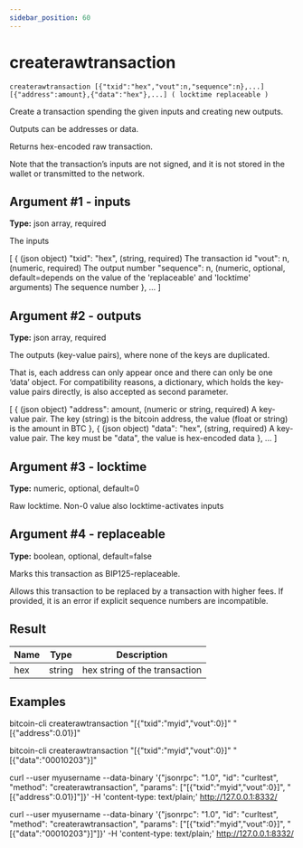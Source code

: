 ```yaml
---
sidebar_position: 60
---
```

# createrawtransaction

`createrawtransaction [{"txid":"hex","vout":n,"sequence":n},...] [{"address":amount},{"data":"hex"},...] ( locktime replaceable )`

Create a transaction spending the given inputs and creating new outputs.

Outputs can be addresses or data.

Returns hex-encoded raw transaction.

Note that the transaction’s inputs are not signed, and it is not stored in the wallet or transmitted to the network.

## Argument #1 - inputs

**Type:** json array, required

The inputs

[
  {                       (json object)
    "txid": "hex",        (string, required) The transaction id
    "vout": n,            (numeric, required) The output number
    "sequence": n,        (numeric, optional, default=depends on the value of the 'replaceable' and 'locktime' arguments) The sequence number
  },
  ...
]

## Argument #2 - outputs

**Type:** json array, required

The outputs (key-value pairs), where none of the keys are duplicated.

That is, each address can only appear once and there can only be one ‘data’ object. For compatibility reasons, a dictionary, which holds the key-value pairs directly, is also accepted as second parameter.

[
  {                       (json object)
    "address": amount,    (numeric or string, required) A key-value pair. The key (string) is the bitcoin address, the value (float or string) is the amount in BTC
  },
  {                       (json object)
    "data": "hex",        (string, required) A key-value pair. The key must be "data", the value is hex-encoded data
  },
  ...
]

## Argument #3 - locktime

**Type:** numeric, optional, default=0

Raw locktime. Non-0 value also locktime-activates inputs

## Argument #4 - replaceable

**Type:** boolean, optional, default=false

Marks this transaction as BIP125-replaceable.

Allows this transaction to be replaced by a transaction with higher fees. If provided, it is an error if explicit sequence numbers are incompatible.

## Result

| Name | Type   | Description                   |
| ---- | ------ | ----------------------------- |
| hex  | string | hex string of the transaction |

## Examples

bitcoin-cli createrawtransaction "[{\"txid\":\"myid\",\"vout\":0}]" "[{\"address\":0.01}]"

bitcoin-cli createrawtransaction "[{\"txid\":\"myid\",\"vout\":0}]" "[{\"data\":\"00010203\"}]"

curl --user myusername --data-binary '{"jsonrpc": "1.0", "id": "curltest", "method": "createrawtransaction", "params": ["[{\"txid\":\"myid\",\"vout\":0}]", "[{\"address\":0.01}]"]}' -H 'content-type: text/plain;' http://127.0.0.1:8332/

curl --user myusername --data-binary '{"jsonrpc": "1.0", "id": "curltest", "method": "createrawtransaction", "params": ["[{\"txid\":\"myid\",\"vout\":0}]", "[{\"data\":\"00010203\"}]"]}' -H 'content-type: text/plain;' http://127.0.0.1:8332/